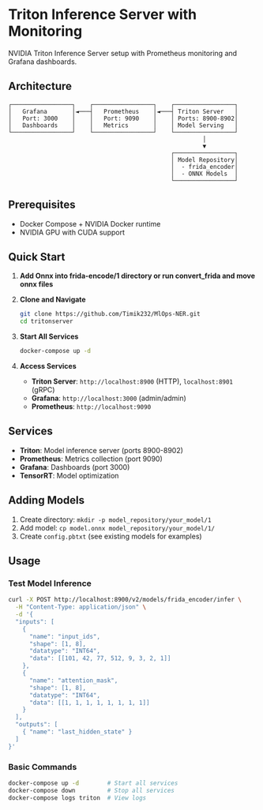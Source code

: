 # Triton Inference Server with Monitoring

NVIDIA Triton Inference Server setup with Prometheus monitoring and Grafana dashboards.

## Architecture

```
┌─────────────────┐    ┌─────────────────┐    ┌─────────────────┐
│   Grafana       │◄───┤   Prometheus    │◄───┤ Triton Server   │
│   Port: 3000    │    │   Port: 9090    │    │ Ports: 8900-8902│
│   Dashboards    │    │   Metrics       │    │ Model Serving   │
└─────────────────┘    └─────────────────┘    └─────────────────┘
                                                       │
                                                       ▼
                                              ┌─────────────────┐
                                              │ Model Repository│
                                              │  - frida_encoder│
                                              │  - ONNX Models  │
                                              └─────────────────┘
```

## Prerequisites
- Docker Compose + NVIDIA Docker runtime
- NVIDIA GPU with CUDA support

## Quick Start

1. **Add Onnx into frida-encode/1 directory or run convert_frida and move onnx files**
2. **Clone and Navigate**
   ```bash
   git clone https://github.com/Timik232/MlOps-NER.git
   cd tritonserver
   ```

3. **Start All Services**
   ```bash
   docker-compose up -d
   ```

4. **Access Services**
   - **Triton Server**: `http://localhost:8900` (HTTP), `localhost:8901` (gRPC)
   - **Grafana**: `http://localhost:3000` (admin/admin)
   - **Prometheus**: `http://localhost:9090`

## Services
- **Triton**: Model inference server (ports 8900-8902)
- **Prometheus**: Metrics collection (port 9090)
- **Grafana**: Dashboards (port 3000)
- **TensorRT**: Model optimization


## Adding Models

1. Create directory: `mkdir -p model_repository/your_model/1`
2. Add model: `cp model.onnx model_repository/your_model/1/`
3. Create `config.pbtxt` (see existing models for examples)

## Usage

### Test Model Inference
```bash
curl -X POST http://localhost:8900/v2/models/frida_encoder/infer \
  -H "Content-Type: application/json" \
  -d '{
  "inputs": [
    {
      "name": "input_ids",
      "shape": [1, 8],
      "datatype": "INT64",
      "data": [[101, 42, 77, 512, 9, 3, 2, 1]]
    },
    {
      "name": "attention_mask",
      "shape": [1, 8],
      "datatype": "INT64",
      "data": [[1, 1, 1, 1, 1, 1, 1, 1]]
    }
  ],
  "outputs": [
    { "name": "last_hidden_state" }
  ]
}'
```

### Basic Commands
```bash
docker-compose up -d        # Start all services
docker-compose down         # Stop all services
docker-compose logs triton  # View logs
```
